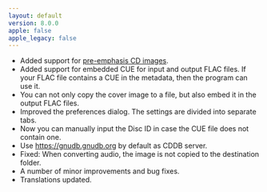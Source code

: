 ```yaml
---
layout: default
version: 8.0.0
apple: false
apple_legacy: false
---
```


* Added support for [pre-emphasis CD images](https://wiki.hydrogenaud.io/index.php?title=Pre-emphasis). 
* Added support for embedded CUE for input and output FLAC files. If your FLAC file contains a CUE in the metadata, then the program can use it.
* You can not only copy the cover image to a file, but also embed it in the output FLAC files.
* Improved the preferences dialog. The settings are divided into separate tabs.
* Now you can manually input the Disc ID in case the CUE file does not contain one.
* Use https://gnudb.gnudb.org by default as CDDB server.
* Fixed: When converting audio, the image is not copied to the destination folder.
* A number of minor improvements and bug fixes.
* Translations updated.
